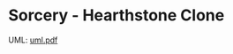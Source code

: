 # Sorcery - Hearthstone Clone
UML: [uml.pdf](https://github.com/danalzhang/Hearthstone-Clone/files/15046774/uml.pdf)
